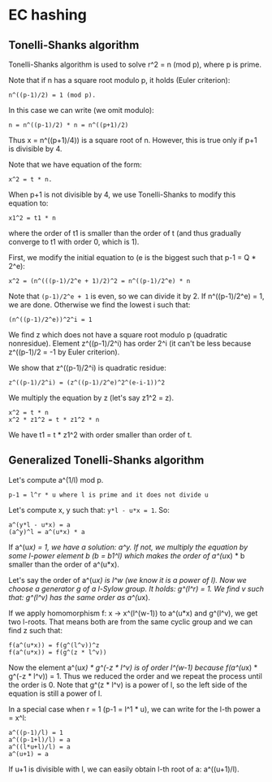 # EC hashing

## Tonelli-Shanks algorithm

Tonelli-Shanks algorithm is used to solve r^2 = n (mod p), where p is prime.

Note that if n has a square root modulo p, it holds (Euler criterion): 

```
n^((p-1)/2) = 1 (mod p). 
```

In this case we can write (we omit modulo):

```
n = n^((p-1)/2) * n = n^((p+1)/2)
```

Thus x = n^((p+1)/4)) is a square root of n. However, this is true only if p+1 is divisible by 4.

Note that we have equation of the form:

```
x^2 = t * n.
```

When p+1 is not divisible by 4, we use Tonelli-Shanks to modify this equation to:

```
x1^2 = t1 * n 
```

where the order of t1 is smaller than the order of t (and thus gradually converge to t1 with order 0, which is 1).

First, we modify the initial equation to (e is the biggest such that p-1 = Q * 2^e):

```
x^2 = (n^(((p-1)/2^e + 1)/2)^2 = n^((p-1)/2^e) * n
```

Note that `(p-1)/2^e + 1` is even, so we can divide it by 2.
If n^((p-1)/2^e) = 1, we are done. Otherwise we find the lowest i such that:

```
(n^((p-1)/2^e))^2^i = 1
```

We find z which does not have a square root modulo p (quadratic nonresidue). Element z^((p-1)/2^i) has order 2^i (it can't be less because z^((p-1)/2 = -1 by Euler criterion).

We show that z^((p-1)/2^i) is quadratic residue:

```
z^((p-1)/2^i) = (z^((p-1)/2^e)^2^(e-i-1))^2
```

We multiply the equation by z (let's say z1^2 = z).

```
x^2 = t * n
x^2 * z1^2 = t * z1^2 * n
```

We have t1 = t * z1^2 with order smaller than order of t.

## Generalized Tonelli-Shanks algorithm

Let's compute a^(1/l) mod p.

```
p-1 = l^r * u where l is prime and it does not divide u
```

Let's compute x, y such that: `y*l - u*x = 1`. So:

```
a^(y*l - u*x) = a
(a^y)^l = a^(u*x) * a
```

If a^(u*x) = 1, we have a solution: a^y. If not, we multiply the equation by some l-power element b (b = b1^l) which makes the order of a^(u*x) * b smaller than the order of a^(u*x).

Let's say the order of a^(u*x) is l^w (we know it is a power of l). Now we choose a generator g of a l-Sylow group. It holds: g^(l^r) = 1. We find v such that: g^(l^v) has the same order as a^(u*x).

If we apply homomorphism f: x -> x^(l^(w-1)) to a^(u*x) and g^(l^v), we get two l-roots. That means both are from the same cyclic group and we can find z such that:

```
f(a^(u*x)) = f(g^(l^v))^z
f(a^(u*x)) = f(g^(z * l^v))
```

Now the element a^(u*x) * g^(-z * l^v) is of order l^(w-1) because f(a^(u*x) * g^(-z * l^v)) = 1. Thus we reduced the order and we repeat the process until the order is 0. Note that g^(z * l^v) is a power of l, so the left side of the equation is still a power of l.

In a special case when r = 1 (p-1 = l^1 * u), we can write for the l-th power a = x^l:

```
a^((p-1)/l) = 1
a^((p-1+l)/l) = a
a^((l*u+l)/l) = a
a^(u+1) = a
```

If u+1 is divisible with l, we can easily obtain l-th root of a: a^((u+1)/l).


